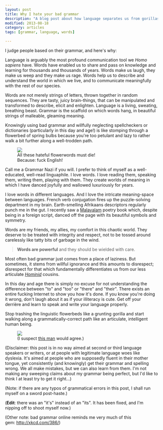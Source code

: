 ```yaml
---
layout: post
title: Why I hate your bad grammar
description: "A blog post about how language separates us from gorillas, and why words deserve to be treated with respect."
modified: 2013-08-18
category: articles
tags: [grammar, language, words]
 
---
```


I judge people based on their grammar, and here's why:

Language is arguably the most profound communication tool we <i>Homo sapiens</i> have. Words have enabled us to share and pass on knowledge and learning for thousands and thousands of years. Words make us laugh, they make us weep and they make us rage. Words help us to describe and understand the world in which we live, and to communicate meaningfully with the rest of our species.

Words are not merely strings of letters, thrown together in random sequences. They are tasty, juicy brain-things, that can be manipulated and transformed to describe, elicit and enlighten. Language is a living, sweating, breathing beast. Grammar is the scaffold on which words hang, in beautiful strings of malleable, gleaming meaning.

Knowingly using bad grammar and willfully neglecting spellcheckers or dictionaries (particularly in this day and age!) is like stomping through a flowerbed of spring bulbs because you're too petulant and lazy to rather walk a bit further along a well-trodden path.

<figure class="center vertical"><a href="{{ site.url }}/images/flowers.JPG"><img src="{{ site.url }}/images/flowers.JPG"/></a><figcaption>All these hateful flowerwords must die!<br />
Because: fuck English!</figcaption>
</figure>

Call me a Grammar Nazi if you will. I prefer to think of myself as a well-educated, well-read linguaphile. I love words. I love reading them, speaking them, writing them, playing with them. They create worlds of meaning in which I have danced joyfully and wallowed luxuriously for years.

I love words in different languages. And I love the intricate meaning-space between languages. French verb conjugation fires up the puzzle-solving department in my brain. Earth-smelling Afrikaans descriptors regularly punch me in the gut. I recently saw a <a href="http://en.wikipedia.org/wiki/Malayalam" target="_blank">Malayalam</a> poetry book which, despite being in a foreign script, danced off the page with its beautiful symbols and symmetry.

Words are my friends, my allies, my comfort in this chaotic world. They deserve to be treated with integrity and respect, not to be tossed around carelessly like tatty bits of garbage in the wind.


><b>Words are powerful</b>&nbsp;and they should be wielded with care.

Most often bad grammar just comes from a place of laziness. But sometimes, it stems from willful ignorance and this amounts to disrespect; disrespect for that which fundamentally differentiates us from our less articulate <a href="http://en.wikipedia.org/wiki/Hominidae" target="_blank"><i>Hominid</i></a> cousins.

In this day and age there is simply no excuse for not understanding the difference between "to" and "too" or "there" and "their". There exists an entire fucking Internet to show you how it's done. If you know you're doing it wrong, don't laugh about it as if your illiteracy is cute. Get off your derrière and learn to speak and write your language properly.

Stop trashing the linguistic flowerbeds like a grunting gorilla and start walking along a grammatically-correct path like an articulate, intelligent human being.

<figure class="center vertical"><a href="http://upload.wikimedia.org/wikipedia/commons/thumb/a/aa/Dickens_Gurney_head.jpg/410px-Dickens_Gurney_head.jpg"><img src="http://upload.wikimedia.org/wikipedia/commons/thumb/a/aa/Dickens_Gurney_head.jpg/410px-Dickens_Gurney_head.jpg"></a><figcaption>(I suspect <a href="http://en.wikipedia.org/wiki/Charles_Dickens" target="_blank">this man</a> would agree.)</figcaption></figure>

(Disclaimer: this post is in no way aimed at second or third language speakers or writers, or at people with legitimate language woes like dyslexia. It's aimed at people who are supposedly fluent in their mother tongue, yet consistently (and knowingly) get their grammar and spelling wrong. We all make mistakes, but we can also learn from them. I'm not making any sweeping claims about my grammar being perfect, but I'd like to think I at least try to get it right...)

(Note: if there are any typos of grammatical errors in this post, I shall run myself on a sword post-haste.)

(<b>Edit</b>: there was an "it's" instead of an "its". It has been fixed, and I'm nipping off to shoot myself now.)

(Other note: bad grammar online reminds me very much of this gem:&nbsp;<a href="http://xkcd.com/386/">http://xkcd.com/386/</a>)
